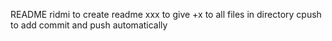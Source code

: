 README
ridmi to create readme
xxx to give +x to all files in directory
cpush to add commit and push automatically

